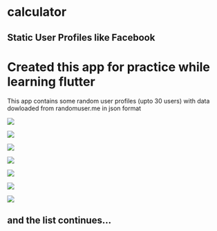 # calculator

##        Static User Profiles like Facebook

#  Created this app  for practice while learning flutter
  
This app contains some random user profiles (upto 30 users)
with data dowloaded from randomuser.me in json format

![](assets/screenshot1.png)

![](assets/screenshot2.png)

![](assets/screenshot3.png)

![](assets/screenshot4.png)

![](assets/screenshot5.png)

![](assets/screenshot6.png)

![](assets/screenshot7.png)

##  and the list continues...